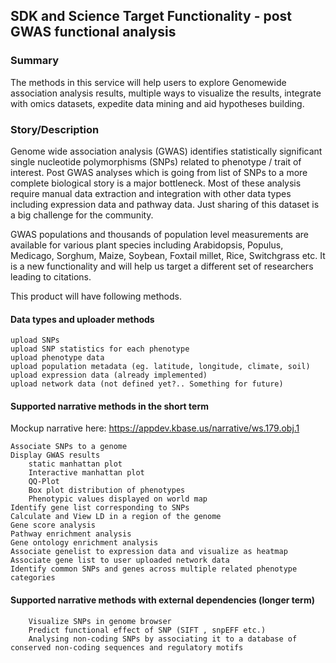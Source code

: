 ## SDK and Science Target Functionality - post GWAS functional analysis

### Summary
The methods in this service will help users to explore Genomewide association analysis results, multiple ways to visualize the results, integrate with omics datasets, expedite data mining and aid hypotheses building.

### Story/Description 
Genome wide association analysis (GWAS) identifies statistically significant single nucleotide polymorphisms (SNPs) related to phenotype / trait of interest. Post GWAS analyses which is going from list of SNPs to a more complete biological story is a major bottleneck. Most of these analysis require manual data extraction and integration with other data types including expression data and pathway data. Just sharing of this dataset is a big challenge for the community. 

GWAS populations and thousands of population level measurements are available for various plant species including Arabidopsis, Populus, Medicago, Sorghum, Maize, Soybean, Foxtail millet, Rice, Switchgrass etc. It is a new functionality and will help us target a different set of researchers leading to citations.


This product will have following methods.

#### Data types and uploader methods

    upload SNPs
    upload SNP statistics for each phenotype
    upload phenotype data
    upload population metadata (eg. latitude, longitude, climate, soil)
    upload expression data (already implemented)
    upload network data (not defined yet?.. Something for future)
    
    
#### Supported narrative methods in the short term

Mockup narrative here: https://appdev.kbase.us/narrative/ws.179.obj.1

    Associate SNPs to a genome
    Display GWAS results
        static manhattan plot
        Interactive manhattan plot
        QQ-Plot
        Box plot distribution of phenotypes
        Phenotypic values displayed on world map
    Identify gene list corresponding to SNPs
    Calculate and View LD in a region of the genome
    Gene score analysis 
    Pathway enrichment analysis
    Gene ontology enrichment analysis
    Associate genelist to expression data and visualize as heatmap
    Associate gene list to user uploaded network data
    Identify common SNPs and genes across multiple related phenotype categories
    
#### Supported narrative methods with external dependencies (longer term)

        Visualize SNPs in genome browser
        Predict functional effect of SNP (SIFT , snpEFF etc.) 
        Analysing non-coding SNPs by associating it to a database of conserved non-coding sequences and regulatory motifs
    
